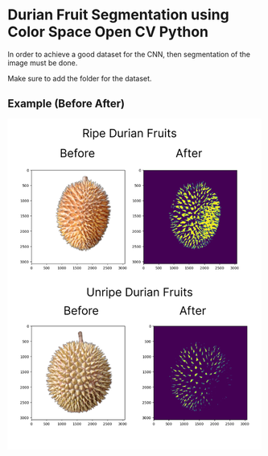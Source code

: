 
# Durian Fruit Segmentation using Color Space Open CV Python

In order to achieve a good dataset for the CNN, then segmentation of the image must be done.

Make sure to add the folder for the dataset.


## Example (Before After)
![App Screenshot](https://raw.githubusercontent.com/WhiteCat20/random-images/main/ripe%20unripe.png)


